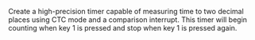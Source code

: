Create a high-precision timer capable of measuring time to two decimal places using CTC mode and a comparison interrupt. This timer will begin counting when key 1 is pressed and stop when key 1 is pressed again.